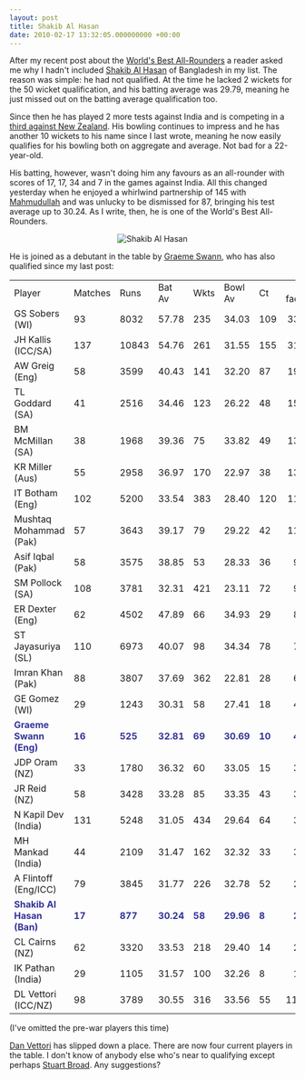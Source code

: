 ```yaml
---
layout: post
title: Shakib Al Hasan
date: 2010-02-17 13:32:05.000000000 +00:00
---
```

After my recent post about the <a href="http://blog.dominicsayers.com/2010/01/04/worlds-best-all-rounders/" target="_blank">World's Best All-Rounders</a> a reader asked me why I hadn't included <a href="http://www.cricinfo.com/ci/content/player/56143.html" target="_blank">Shakib Al Hasan</a> of Bangladesh in my list. The reason was simple: he had not qualified. At the time he lacked 2 wickets for the 50 wicket qualification, and his batting average was 29.79, meaning he just missed out on the batting average qualification too.

Since then he has played 2 more tests against India and is competing in a <a href="http://www.cricinfo.com/ci/engine/match/423786.html" target="_blank">third against New Zealand</a>. His bowling continues to impress and he has another 10 wickets to his name since I last wrote, meaning he now easily qualifies for his bowling both on aggregate and average. Not bad for a 22-year-old.

His batting, however, wasn't doing him any favours as an all-rounder with scores of 17, 17, 34 and 7 in the games against India. All this changed yesterday when he enjoyed a whirlwind partnership of 145 with <a href="http://www.cricinfo.com/ci/content/current/player/56025.html" target="_self">Mahmudullah</a> and was unlucky to be dismissed for 87, bringing his test average up to 30.24. As I write, then, he is one of the World's Best All-Rounders.
<p style="text-align: center;"><img class="alignnone" src="http://static.cricinfo.com/db/PICTURES/CMS/104300/104303.1.jpg" alt="Shakib Al Hasan" /></p>
He is joined as a debutant in the table by <a href="http://www.cricinfo.com/ci/content/player/20431.html" target="_blank">Graeme Swann</a>, who has also qualified since my last post:
<table border="0" cellspacing="0" cellpadding="0" width="470"><colgroup><col span="1" width="178"></col> <col span="1" width="47"></col> <col span="1" width="37"></col> <col span="1" width="44"></col> <col span="1" width="31"></col> <col span="1" width="51"></col> <col span="1" width="25"></col> <col span="1" width="57"></col> </colgroup>
<tbody>
<tr>
<td style="text-align: left;" width="178" height="17">Player</td>
<td style="text-align: left;" width="47">Matches</td>
<td style="text-align: left;" width="37">Runs</td>
<td style="text-align: left;" width="44">Bat Av</td>
<td style="text-align: left;" width="31">Wkts</td>
<td style="text-align: left;" width="51">Bowl Av</td>
<td style="text-align: left;" width="25">Ct</td>
<td style="text-align: right;" width="57">X-factor</td>
</tr>
<tr>
<td height="17">GS Sobers (WI)</td>
<td width="47">93</td>
<td width="37">8032</td>
<td width="44">57.78</td>
<td width="31">235</td>
<td width="51">34.03</td>
<td width="25">109</td>
<td align="right">3370</td>
</tr>
<tr>
<td height="17">JH Kallis (ICC/SA)</td>
<td width="47">137</td>
<td width="37">10843</td>
<td width="44">54.76</td>
<td width="31">261</td>
<td width="51">31.55</td>
<td width="25">155</td>
<td align="right">3192</td>
</tr>
<tr>
<td height="17">AW Greig (Eng)</td>
<td width="47">58</td>
<td width="37">3599</td>
<td width="44">40.43</td>
<td width="31">141</td>
<td width="51">32.20</td>
<td width="25">87</td>
<td align="right">1985</td>
</tr>
<tr>
<td height="17">TL Goddard (SA)</td>
<td width="47">41</td>
<td width="37">2516</td>
<td width="44">34.46</td>
<td width="31">123</td>
<td width="51">26.22</td>
<td width="25">48</td>
<td align="right">1550</td>
</tr>
<tr>
<td height="17">BM McMillan (SA)</td>
<td width="47">38</td>
<td width="37">1968</td>
<td width="44">39.36</td>
<td width="31">75</td>
<td width="51">33.82</td>
<td width="25">49</td>
<td align="right">1359</td>
</tr>
<tr>
<td height="17">KR Miller (Aus)</td>
<td width="47">55</td>
<td width="37">2958</td>
<td width="44">36.97</td>
<td width="31">170</td>
<td width="51">22.97</td>
<td width="25">38</td>
<td align="right">1313</td>
</tr>
<tr>
<td height="17">IT Botham (Eng)</td>
<td width="47">102</td>
<td width="37">5200</td>
<td width="44">33.54</td>
<td width="31">383</td>
<td width="51">28.40</td>
<td width="25">120</td>
<td align="right">1193</td>
</tr>
<tr>
<td height="17">Mushtaq Mohammad (Pak)</td>
<td width="47">57</td>
<td width="37">3643</td>
<td width="44">39.17</td>
<td width="31">79</td>
<td width="51">29.22</td>
<td width="25">42</td>
<td align="right">1102</td>
</tr>
<tr>
<td height="17">Asif Iqbal (Pak)</td>
<td width="47">58</td>
<td width="37">3575</td>
<td width="44">38.85</td>
<td width="31">53</td>
<td width="51">28.33</td>
<td width="25">36</td>
<td align="right">963</td>
</tr>
<tr>
<td height="17">SM Pollock (SA)</td>
<td width="47">108</td>
<td width="37">3781</td>
<td width="44">32.31</td>
<td width="31">421</td>
<td width="51">23.11</td>
<td width="25">72</td>
<td align="right">947</td>
</tr>
<tr>
<td height="17">ER Dexter (Eng)</td>
<td width="47">62</td>
<td width="37">4502</td>
<td width="44">47.89</td>
<td width="31">66</td>
<td width="51">34.93</td>
<td width="25">29</td>
<td align="right">840</td>
</tr>
<tr>
<td height="17">ST Jayasuriya (SL)</td>
<td width="47">110</td>
<td width="37">6973</td>
<td width="44">40.07</td>
<td width="31">98</td>
<td width="51">34.34</td>
<td width="25">78</td>
<td align="right">761</td>
</tr>
<tr>
<td height="17">Imran Khan (Pak)</td>
<td width="47">88</td>
<td width="37">3807</td>
<td width="44">37.69</td>
<td width="31">362</td>
<td width="51">22.81</td>
<td width="25">28</td>
<td align="right">633</td>
</tr>
<tr>
<td height="17">GE Gomez (WI)</td>
<td width="47">29</td>
<td width="37">1243</td>
<td width="44">30.31</td>
<td width="31">58</td>
<td width="51">27.41</td>
<td width="25">18</td>
<td align="right">490</td>
</tr>
<tr>
<td height="17"><span style="color: #333399;"><strong>Graeme Swann (Eng)</strong></span></td>
<td width="47"><span style="color: #333399;"><strong>16</strong></span></td>
<td width="37"><span style="color: #333399;"><strong>525</strong></span></td>
<td width="44"><span style="color: #333399;"><strong>32.81</strong></span></td>
<td width="31"><span style="color: #333399;"><strong>69</strong></span></td>
<td width="51"><span style="color: #333399;"><strong>30.69</strong></span></td>
<td width="25"><span style="color: #333399;"><strong>10</strong></span></td>
<td align="right"><span style="color: #333399;"><strong>445</strong></span></td>
</tr>
<tr>
<td height="17">JDP Oram (NZ)</td>
<td width="47">33</td>
<td width="37">1780</td>
<td width="44">36.32</td>
<td width="31">60</td>
<td width="51">33.05</td>
<td width="25">15</td>
<td align="right">376</td>
</tr>
<tr>
<td height="17">JR Reid (NZ)</td>
<td width="47">58</td>
<td width="37">3428</td>
<td width="44">33.28</td>
<td width="31">85</td>
<td width="51">33.35</td>
<td width="25">43</td>
<td align="right">374</td>
</tr>
<tr>
<td height="17">N Kapil Dev (India)</td>
<td width="47">131</td>
<td width="37">5248</td>
<td width="44">31.05</td>
<td width="31">434</td>
<td width="51">29.64</td>
<td width="25">64</td>
<td align="right">313</td>
</tr>
<tr>
<td height="17">MH Mankad (India)</td>
<td width="47">44</td>
<td width="37">2109</td>
<td width="44">31.47</td>
<td width="31">162</td>
<td width="51">32.32</td>
<td width="25">33</td>
<td align="right">311</td>
</tr>
<tr>
<td height="17">A Flintoff (Eng/ICC)</td>
<td width="47">79</td>
<td width="37">3845</td>
<td width="44">31.77</td>
<td width="31">226</td>
<td width="51">32.78</td>
<td width="25">52</td>
<td align="right">263</td>
</tr>
<tr>
<td height="17"><span style="color: #333399;"><strong>Shakib Al Hasan (Ban)</strong></span></td>
<td width="47"><span style="color: #333399;"><strong>17</strong></span></td>
<td width="37"><span style="color: #333399;"><strong>877</strong></span></td>
<td width="44"><span style="color: #333399;"><strong>30.24</strong></span></td>
<td width="31"><span style="color: #333399;"><strong>58</strong></span></td>
<td width="51"><span style="color: #333399;"><strong>29.96</strong></span></td>
<td width="25"><span style="color: #333399;"><strong>8</strong></span></td>
<td align="right"><span style="color: #333399;"><strong>248</strong></span></td>
</tr>
<tr>
<td height="17">CL Cairns (NZ)</td>
<td width="47">62</td>
<td width="37">3320</td>
<td width="44">33.53</td>
<td width="31">218</td>
<td width="51">29.40</td>
<td width="25">14</td>
<td align="right">206</td>
</tr>
<tr>
<td height="17">IK Pathan (India)</td>
<td width="47">29</td>
<td width="37">1105</td>
<td width="44">31.57</td>
<td width="31">100</td>
<td width="51">32.26</td>
<td width="25">8</td>
<td align="right">119</td>
</tr>
<tr>
<td height="17">DL Vettori (ICC/NZ)</td>
<td width="47">98</td>
<td width="37">3789</td>
<td width="44">30.55</td>
<td width="31">316</td>
<td width="51">33.56</td>
<td width="25">55</td>
<td style="text-align: left;">112</td>
</tr>
</tbody>
</table>
(I've omitted the pre-war players this time)

<a href="http://www.cricinfo.com/ci/content/player/38710.html" target="_blank">Dan Vettori</a> has slipped down a place. There are now four current players in the table. I don't know of anybody else who's near to qualifying except perhaps <a href="http://www.cricinfo.com/ci/content/player/10617.html" target="_blank">Stuart Broad</a>. Any suggestions?
